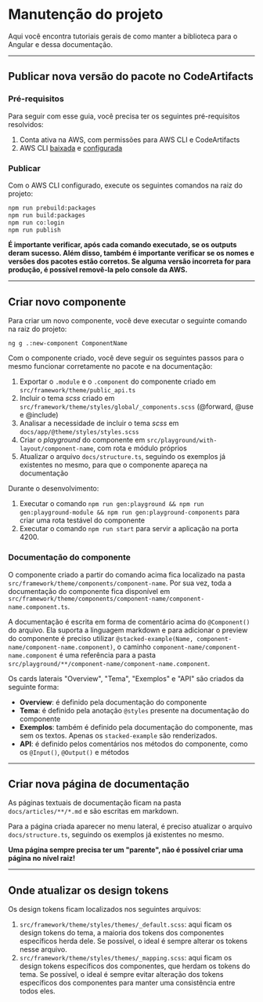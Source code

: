 # Manutenção do projeto

Aqui você encontra tutoriais gerais de como manter a biblioteca para o Angular e dessa documentação.

<hr>

## Publicar nova versão do pacote no CodeArtifacts

### Pré-requisitos

Para seguir com esse guia, você precisa ter os seguintes pré-requisitos resolvidos:

1. Conta ativa na AWS, com permissões para AWS CLI e CodeArtifacts
2. AWS CLI [baixada](https://aws.amazon.com/pt/cli/) e [configurada](https://docs.aws.amazon.com/pt_br/cli/latest/userguide/cli-chap-configure.html)

### Publicar

Com o AWS CLI configurado, execute os seguintes comandos na raiz do projeto:

```bash
npm run prebuild:packages
npm run build:packages
npm run co:login
npm run publish
```

**É importante verificar, após cada comando executado, se os outputs deram sucesso. Além disso, também é importante verificar se os nomes e versões dos pacotes estão corretos. Se alguma versão incorreta for para produção, é possível removê-la pelo console da AWS.**

<hr>

## Criar novo componente

Para criar um novo componente, você deve executar o seguinte comando na raiz do projeto:

```
ng g .:new-component ComponentName
```

Com o componente criado, você deve seguir os seguintes passos para o mesmo funcionar corretamente no pacote e na documentação:

1. Exportar o `.module` e o `.component` do componente criado em `src/framework/theme/public_api.ts`
2. Incluir o tema _scss_ criado em `src/framework/theme/styles/global/_components.scss` (@forward, @use e @include)
3. Analisar a necessidade de incluir o tema _scss_ em `docs/app/@theme/styles/styles.scss`
4. Criar o _playground_ do componente em `src/playground/with-layout/component-name`, com rota e módulo próprios
5. Atualizar o arquivo `docs/structure.ts`, seguindo os exemplos já existentes no mesmo, para que o componente apareça na documentação

Durante o desenvolvimento:

1. Executar o comando `npm run gen:playground && npm run gen:playground-module && npm run gen:playground-components` para criar uma rota testável do componente
2. Executar o comando `npm run start` para servir a aplicação na porta 4200.

### Documentação do componente

O componente criado a partir do comando acima fica localizado na pasta `src/framework/theme/components/component-name`.
Por sua vez, toda a documentação do componente fica disponível em `src/framework/theme/components/component-name/component-name.component.ts`.

A documentação é escrita em forma de comentário acima do `@Component()` do arquivo. Ela suporta a linguagem markdown
e para adicionar o preview do componente é preciso utilizar `@stacked-example(Name, component-name/component-name.component)`, o caminho `component-name/component-name.component` é uma referência para a pasta `src/playground/**/component-name/component-name.component`.

Os cards laterais "Overview", "Tema", "Exemplos" e "API" são criados da seguinte forma:

- **Overview**: é definido pela documentação do componente
- **Tema**: é definido pela anotação `@styles` presente na documentação do componente
- **Exemplos**: também é definido pela documentação do componente, mas sem os textos. Apenas os `stacked-example` são renderizados.
- **API**: é definido pelos comentários nos métodos do componente, como os `@Input()`, `@Output()` e métodos

<hr>

## Criar nova página de documentação

As páginas textuais de documentação ficam na pasta `docs/articles/**/*.md` e são escritas em markdown.

Para a página criada aparecer no menu lateral, é preciso atualizar o arquivo `docs/structure.ts`, seguindo os exemplos já existentes no mesmo.

**Uma página sempre precisa ter um "parente", não é possível criar uma página no nível raiz!**

<hr>

## Onde atualizar os design tokens

Os design tokens ficam localizados nos seguintes arquivos:

1. `src/framework/theme/styles/themes/_default.scss`: aqui ficam os design tokens do tema, a maioria dos tokens dos componentes específicos herda dele. Se possível, o ideal é sempre alterar os tokens nesse arquivo.
2. `src/framework/theme/styles/themes/_mapping.scss`: aqui ficam os design tokens específicos dos componentes, que herdam os tokens do tema. Se possível, o ideal é sempre evitar alteração dos tokens específicos dos componentes para manter uma consistência entre todos eles.
